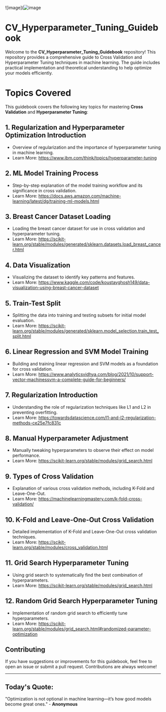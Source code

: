 ![image](![image](https://github.com/user-attachments/assets/2d7c0fe1-6a61-4cb3-b886-4c020facd988)

# CV_Hyperparameter_Tuning_Guidebook

Welcome to the **CV_Hyperparameter_Tuning_Guidebook** repository! This repository provides a comprehensive guide to Cross Validation and Hyperparameter Tuning techniques in machine learning. The guide includes practical implementation and theoretical understanding to help optimize your models efficiently.

# Topics Covered
This guidebook covers the following key topics for mastering **Cross Validation** and **Hyperparameter Tuning**:

## 1. **Regularization and Hyperparameter Optimization Introduction**
- Overview of regularization and the importance of hyperparameter tuning in machine learning.
- Learn More: https://www.ibm.com/think/topics/hyperparameter-tuning

## 2. **ML Model Training Process**
- Step-by-step explanation of the model training workflow and its significance in cross validation.
- Learn More: https://docs.aws.amazon.com/machine-learning/latest/dg/training-ml-models.html

## 3. **Breast Cancer Dataset Loading**
- Loading the breast cancer dataset for use in cross validation and hyperparameter tuning.
- Learn More: https://scikit-learn.org/stable/modules/generated/sklearn.datasets.load_breast_cancer.html

## 4. **Data Visualization**
- Visualizing the dataset to identify key patterns and features.
- Learn More: https://www.kaggle.com/code/koustavghosh149/data-visualization-using-breast-cancer-dataset

## 5. **Train-Test Split**
- Splitting the data into training and testing subsets for initial model evaluation.
- Learn More: https://scikit-learn.org/stable/modules/generated/sklearn.model_selection.train_test_split.html

## 6. **Linear Regression and SVM Model Training**
- Building and training linear regression and SVM models as a foundation for cross validation.
- Learn More: https://www.analyticsvidhya.com/blog/2021/10/support-vector-machinessvm-a-complete-guide-for-beginners/

## 7. **Regularization Introduction**
- Understanding the role of regularization techniques like L1 and L2 in preventing overfitting.
- Learn More: https://towardsdatascience.com/l1-and-l2-regularization-methods-ce25e7fc831c

## 8. **Manual Hyperparameter Adjustment**
- Manually tweaking hyperparameters to observe their effect on model performance.
- Learn More: https://scikit-learn.org/stable/modules/grid_search.html

## 9. **Types of Cross Validation**
- Explanation of various cross validation methods, including K-Fold and Leave-One-Out.
- Learn More: https://machinelearningmastery.com/k-fold-cross-validation/

## 10. **K-Fold and Leave-One-Out Cross Validation**
- Detailed implementation of K-Fold and Leave-One-Out cross validation techniques.
- Learn More: https://scikit-learn.org/stable/modules/cross_validation.html

## 11. **Grid Search Hyperparameter Tuning**
- Using grid search to systematically find the best combination of hyperparameters.
- Learn More: https://scikit-learn.org/stable/modules/grid_search.html

## 12. **Random Grid Search Hyperparameter Tuning**
- Implementation of random grid search to efficiently tune hyperparameters.
- Learn More: https://scikit-learn.org/stable/modules/grid_search.html#randomized-parameter-optimization

## Contributing
If you have suggestions or improvements for this guidebook, feel free to open an issue or submit a pull request. Contributions are always welcome!

----

## Today's Quote:

"Optimization is not optional in machine learning—it’s how good models become great ones." - **Anonymous**
